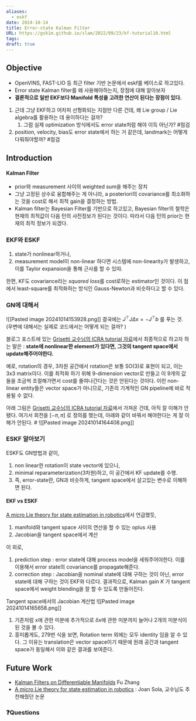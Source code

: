 ```yaml
---
aliases:
  - eskf
date: 2024-10-14
title: Error-state Kalman Filter
URL: https://gsk1m.github.io/slam/2022/09/23/kf-tutorial10.html
tags: 
draft: true
---
```

## Objective
- OpenVINS, FAST-LIO 등 최근 filter 기반 논문에서 eskf를 베이스로 하고있다.
- Error state Kalman filter를 왜 사용해야하는지, 장점에 대해 알아보자
- **결론적으로 일반 EKF보다 Manifold 특성을 고려한 연산이 된다는 장점이 있다.**

1. 근데 그냥 EKF하고 어차피 선형화되는 지점만 다른 건데, 왜 Lie group / Lie algebra를 활용하는 데 용이하다는 걸까? 
	1. 그럼 실제 optimization 방식에서도 error state처럼 해야 이득 아닌가? #점검 
2. position, velocity, bias도 error state에서 하는 거 같은데,  landmark는 어떻게 다뤄줘야할까? #점검



## Introduction
#### Kalman Filter 
- prior와 measurement 사이의 weighted sum을 해주는 장치
- 그냥 고정된 상수로 융합해주는 게 아니라, a posteriori의 covariance를 최소화하는 것을 cost로 해서 최적 gain을 결정하는 방법.
- Kalman filter는 Bayesian Filter를 기반으로 하고있고, Bayesian filter의 철학은 현재의 최적값이 다음 턴의 사전정보가 된다는 것이다. 따라서 다음 턴의 prior는 현재의 최적 정보가 되겠다.

### EKF와 ESKF
1. state가 nonlinear하거나, 
2. measurement model이 non-linear 
하다면 시스템에 non-linearity가 발생하고, 이를 Taylor expansion을 통해 근사를 할 수 있따.

한편, KF도 covariance라는 *squared loss*를 cost로하는 estimator인 것이다. 
이 점에서 least-square를 최적화하는 방식인 Gauss-Newton과 비슷하다고 할 수 있다.


### GN에 대해서
![[Pasted image 20241014153928.png]]
결국에는 $J^{\top} J \Delta x = -J^{\top} b$ 를 푸는 것. (우변에 대해서는 실제로 코드에서는 어떻게 되는 걸까? )

블로그 포스트에 있는 [Grisetti 교수님의 ICRA tutorial 자료](https://www.diag.uniroma1.it//~labrococo/tutorial_icra_2016/icra16_slam_tutorial_grisetti.pdf#page=3.00)에서 최종적으로 하고자 하는 말은 :
**state에 nonlinear한 element가 있다면, 그것의 tangent space에서 update해주어야한다.** 

예로, rotation의 경우, 3차원 공간에서 rotation은 보통 SO(3)로 표현이 되고, 이는 3x3 matrix이다. 이를 최적화 하기 위해 9-dimension  vector로 만들고 이 9개의 값들을 조금씩 조절해가면서 cost를 줄여나간다는 것은 안된다는 것이다.
이런 non-linear entity들은 vector space가 아니므로, 기존의 기계적인 GN pipeline에 바로 적용될 수 없다.

아래 그림은 [Grisetti 교수님의 ICRA tutorial 자료](https://www.diag.uniroma1.it//~labrococo/tutorial_icra_2016/icra16_slam_tutorial_grisetti.pdf#page=3.00)에서 가져온 건데, 아직 잘 이해가 안 됐다. 
여기서 회전을 $[-\pi, \pi]$ 로 정의를 했는데, 아래와 같이 바꿔서 해야한다는 게 잘 이해가 안된다. #
![[Pasted image 20241014164408.png]]
### ESKF 알아보기

ESKF도 GN방법과 같이, 
1. non linear한 rotation이 state vector에 있으니, 
2. minimal reparameterization(3차원)하고, 이 공간에서 KF update를 수행.
3. 즉, error-state란, GN과 비슷하게, tangent space에서 살고있는 변수로 이해하면 된다.


#### EKF vs ESKF
[A micro Lie theory for state estimation in robotics](https://arxiv.org/pdf/1812.01537)에서 언급했듯,
1. manifold와 tangent space 사이의 연산을 할 수 있는 oplus 사용
2. Jacobian을 tangent space에서 계산

이 외로, 
1. prediction step : error state에 대해 process model을 세워주어야한다. 이를 이용해서 error state의 covariance를 propagate해준다.
2. correction step : Jacobian을 nominal state에 대해 구하는 것이 아닌, error state에 대해 구하는 것이 EKF와 다르다. 결과적으로, Kalman gain $K$ 가 tangent space에서 weight blending을 잘 할 수 있도록 만들어진다.


Tangent space에서의 Jacobian 계산법
![[Pasted image 20241014165658.png]]
1. 기존처럼 x에 관한 미분에 추가적으로 $\delta x$에 관한 미분까지 늘어나 2개의 미분식이 된 것을 볼 수 있다.
2. 흥미롭게도, 279번 식을 보면, Rotation term 외에는 모두 identity 임을 알 수 있다. 그 이유는 translation은 vector space이기 때문에 원래 공간과 tangent space가 동일해서 이와 같은 결과를 보여준다.



## Future Work
- [Kalman Filters on Differentiable Manifolds](https://arxiv.org/pdf/2102.03804) Fu Zhang
- [A micro Lie theory for state estimation in robotics](https://arxiv.org/pdf/1812.01537) : Joan Sola,  교수님도 추천해줬던 논문


### ❓️Questions

